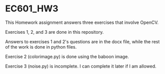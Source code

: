 # EC601_HW3
This Homework assignment answers three exercises that involve OpenCV.

Exercises 1, 2, and 3 are done in this repository.  

Answers to exercises 1 and 2's questions are in the docx file, while the rest of the work is done in python files.

Exercise 2 (colorimage.py) is done using the baboon image.

Exercise 3 (noise.py) is incomplete. I can complete it later if I am allowed.
